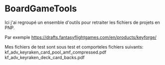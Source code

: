 # BoardGameTools

Ici j'ai regroupé un ensemble d'outils pour retraiter les fichiers de projets en PNP.

Par exemple https://drafts.fantasyflightgames.com/en/products/keyforge/ 

Mes fichiers de test sont sous test et comporteles fichiers suivants:
kf_adv_keyraken_card_pool_amf_compressed.pdf
kf_adv_keyraken_deck_card_backs.pdf

